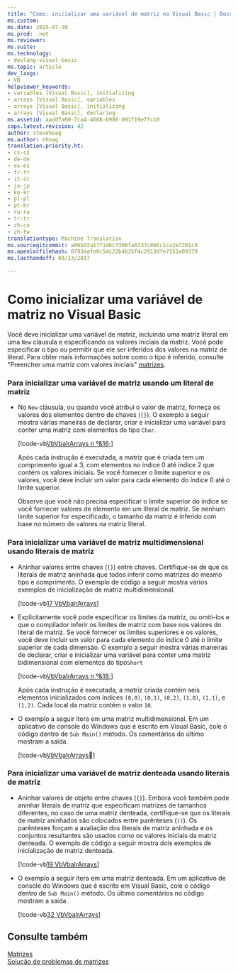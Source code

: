 ```yaml
---
title: "Como: inicializar uma variável de matriz no Visual Basic | Documentos do Microsoft"
ms.custom: 
ms.date: 2015-07-20
ms.prod: .net
ms.reviewer: 
ms.suite: 
ms.technology:
- devlang-visual-basic
ms.topic: article
dev_langs:
- VB
helpviewer_keywords:
- variables [Visual Basic], initializing
- arrays [Visual Basic], variables
- arrays [Visual Basic], initializing
- arrays [Visual Basic], declaring
ms.assetid: aadd7a60-7ca4-4608-b986-091f19e7fc10
caps.latest.revision: 42
author: stevehoag
ms.author: shoag
translation.priority.ht:
- cs-cz
- de-de
- es-es
- fr-fr
- it-it
- ja-jp
- ko-kr
- pl-pl
- pt-br
- ru-ru
- tr-tr
- zh-cn
- zh-tw
translationtype: Machine Translation
ms.sourcegitcommit: a06bd2a17f1d6c7308fa6337c866c1ca2e7281c0
ms.openlocfilehash: 0793eafe0c5dc22b4b35f4c2913dfe7151a09379
ms.lasthandoff: 03/13/2017

---
```

# <a name="how-to-initialize-an-array-variable-in-visual-basic"></a>Como inicializar uma variável de matriz no Visual Basic
Você deve inicializar uma variável de matriz, incluindo uma matriz literal em uma `New` cláusula e especificando os valores iniciais da matriz. Você pode especificar o tipo ou permitir que ele ser inferidos dos valores na matriz de literal. Para obter mais informações sobre como o tipo é inferido, consulte "Preencher uma matriz com valores iniciais" [matrizes](../../../../visual-basic/programming-guide/language-features/arrays/index.md).  
  
### <a name="to-initialize-an-array-variable-by-using-an-array-literal"></a>Para inicializar uma variável de matriz usando um literal de matriz  
  
-   No `New` cláusula, ou quando você atribui o valor de matriz, forneça os valores dos elementos dentro de chaves (`{}`). O exemplo a seguir mostra várias maneiras de declarar, criar e inicializar uma variável para conter uma matriz com elementos do tipo `Char`.  
  
     [!code-vb[VbVbalrArrays n º&16;](../../../../visual-basic/programming-guide/language-features/arrays/codesnippet/VisualBasic/how-to-initialize-an-array-variable_1.vb)]  
  
     Após cada instrução é executada, a matriz que é criada tem um comprimento igual a 3, com elementos no índice 0 até índice 2 que contém os valores iniciais. Se você fornecer o limite superior e os valores, você deve incluir um valor para cada elemento do índice 0 até o limite superior.  
  
     Observe que você não precisa especificar o limite superior do índice se você fornecer valores de elemento em um literal de matriz. Se nenhum limite superior for especificado, o tamanho da matriz é inferido com base no número de valores na matriz literal.  
  
### <a name="to-initialize-a-multidimensional-array-variable-by-using-array-literals"></a>Para inicializar uma variável de matriz multidimensional usando literais de matriz  
  
-   Aninhar valores entre chaves (`{}`) entre chaves. Certifique-se de que os literais de matriz aninhada que todos inferir como matrizes do mesmo tipo e comprimento. O exemplo de código a seguir mostra vários exemplos de inicialização de matriz multidimensional.  
  
     [!code-vb[17 VbVbalrArrays](../../../../visual-basic/programming-guide/language-features/arrays/codesnippet/VisualBasic/how-to-initialize-an-array-variable_2.vb)]  
  
-   Explicitamente você pode especificar os limites da matriz, ou omiti-los e que o compilador inferir os limites de matriz com base nos valores do literal de matriz. Se você fornecer os limites superiores e os valores, você deve incluir um valor para cada elemento do índice 0 até o limite superior de cada dimensão. O exemplo a seguir mostra várias maneiras de declarar, criar e inicializar uma variável para conter uma matriz bidimensional com elementos do tipo`Short`  
  
     [!code-vb[VbVbalrArrays n º&18;](../../../../visual-basic/programming-guide/language-features/arrays/codesnippet/VisualBasic/how-to-initialize-an-array-variable_3.vb)]  
  
     Após cada instrução é executada, a matriz criada contém seis elementos inicializados com índices `(0,0)`, `(0,1)`, `(0,2)`, `(1,0)`, `(1,1)`, e `(1,2)`. Cada local da matriz contém o valor `10`.  
  
-   O exemplo a seguir itera em uma matriz multidimensional. Em um aplicativo de console do Windows que é escrito em Visual Basic, cole o código dentro de `Sub Main()` método. Os comentários do último mostram a saída.  
  
     [!code-vb[VbVbalrArrays&#31;](../../../../visual-basic/programming-guide/language-features/arrays/codesnippet/VisualBasic/how-to-initialize-an-array-variable_4.vb)]  
  
### <a name="to-initialize-a-jagged-array-variable-by-using-array-literals"></a>Para inicializar uma variável de matriz denteada usando literais de matriz  
  
-   Aninhar valores de objeto entre chaves (`{}`). Embora você também pode aninhar literais de matriz que especificam matrizes de tamanhos diferentes, no caso de uma matriz denteada, certifique-se que os literais de matriz aninhados são colocados entre parênteses (`()`). Os parênteses forçam a avaliação dos literais de matriz aninhada e os conjuntos resultantes são usados como os valores iniciais da matriz denteada. O exemplo de código a seguir mostra dois exemplos de inicialização de matriz denteada.  
  
     [!code-vb[19 VbVbalrArrays](../../../../visual-basic/programming-guide/language-features/arrays/codesnippet/VisualBasic/how-to-initialize-an-array-variable_5.vb)]  
  
-   O exemplo a seguir itera em uma matriz denteada. Em um aplicativo de console do Windows que é escrito em Visual Basic, cole o código dentro de `Sub Main()` método.  Os último comentários no código mostram a saída.  
  
     [!code-vb[32 VbVbalrArrays](../../../../visual-basic/programming-guide/language-features/arrays/codesnippet/VisualBasic/how-to-initialize-an-array-variable_6.vb)]  
  
## <a name="see-also"></a>Consulte também  
 [Matrizes](../../../../visual-basic/programming-guide/language-features/arrays/index.md)   
 [Solução de problemas de matrizes](../../../../visual-basic/programming-guide/language-features/arrays/troubleshooting-arrays.md)
